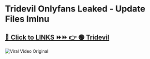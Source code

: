 
 # Tridevil Onlyfans Leaked - Update Files lmlnu

## <h2><a href="https://clipsfans.com/Tridevil&ref=git">🔗 Click to LINKS ⏩⏩ 👉 🟢 Tridevil </a></h2>

<a href="https://clipsfans.com/Tridevil&ref=git" rel="nofollow" data-target="animated-image.originalLink"><img src="https://i.ibb.co.com/xMMVF88/686577567.gif" alt="Viral Video Original" style="max-width: 100%; display: inline-block;" data-target="animated-image.originalImage"></a>

